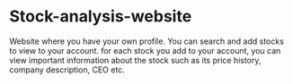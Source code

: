 # Stock-analysis-website
Website where you have your own profile. You can search and add stocks to view to your account. for each stock you add to your account, you can view important information about the stock such as its price history, company description, CEO etc.
